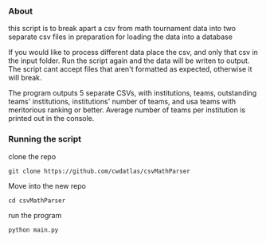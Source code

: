### About
this script is to break apart a csv from math tournament data into two separate csv
files in preparation for loading the data into a database

If you would like to process different data place the csv, and only that csv in the input
folder. Run the script again and the data will be writen to output.
The script cant accept files that aren't formatted as expected, otherwise it will break.

The program outputs 5 separate CSVs, with institutions, teams, outstanding teams' institutions, 
institutions' number of teams, and usa teams with meritorious ranking or better. 
Average number of teams per institution is printed out in the console.
### Running the script

clone the repo
```shell
git clone https://github.com/cwdatlas/csvMathParser
```
Move into the new repo
```shell
cd csvMathParser
```
run the program
```shell
python main.py
```
